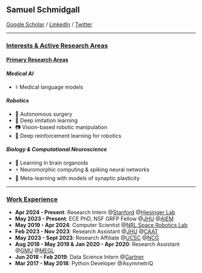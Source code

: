 ## Samuel Schmidgall
<a href="https://scholar.google.com/citations?user=bQDooZEAAAAJ&hl=en">Google Scholar</a> / <a href="https://www.linkedin.com/in/samuel-schmidgall-288632162/">LinkedIn</a> / <a href="https://twitter.com/SRSchmidgall">Twitter</a> 

---------------
### <ins>Interests & Active Research Areas</ins>
#### <ins>Primary Research Areas</ins>

#### _Medical AI_
* ⚕️ Medical language models
#### _Robotics_
* 🧬 Autonomous surgery
* 🦾 Deep imitation learning
* 📷 Vision-based robotic manipulation
* 🦑 Deep reinforcement learning for robotics
#### _Biology & Computational Neuroscience_
* 🧠 Learning in brain organoids
* ⚡ Neuromorphic computing & spiking neural networks
* 🚂 Meta-learning with models of synaptic plasticity
---------------

### <ins>Work Experience</ins>
* **Apr 2024 - Present**: Research Intern @<a href="https://med.stanford.edu/">Stanford</a> @<a href="https://www.hiesingerlab.com/">Hiesinger Lab</a>
* **May 2023 - Present**: ECE PhD, NSF GRFP Fellow @<a href="https://www.jhu.edu/">JHU</a> @<a href="https://aiem.jhu.edu">AIEM</a>
* **May 2019 - Apr 2024**: Computer Scientist @<a href="https://www.nrl.navy.mil/">NRL Space Robotics Lab</a>
* **Feb 2023 - Nov 2023**: Research Assistant @<a href="https://www.jhu.edu/">JHU</a> @<a href="https://caat.jhsph.edu/">CAAT</a>
* **May 2023 - Sept 2023**: Research Affiliate @<a href="https://www.ucsc.edu/">UCSC</a> @<a href="https://ncg.ucsc.edu/">NCG</a>
* **Aug 2018 - May 2019 & Jan 2020 - Apr 2020**: Research Assistant @<a href="https://www.gmu.edu/">GMU</a> @<a href="https://megl.science.gmu.edu/">MEGL</a>
* **Jun 2018 - Feb 2019**: Data Science Intern @<a href="https://www.gartner.com/">Gartner</a>
* **Mar 2017 - May 2018**: Python Developer @AsymmetriQ

